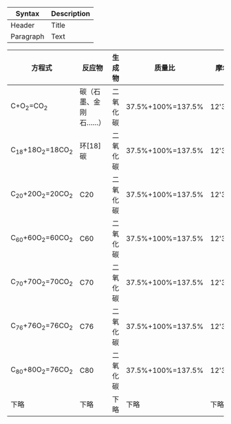 | Syntax      | Description |
| ----------- | ----------- |
| Header      | Title       |
| Paragraph   | Text        |


| 方程式 | 反应物 | 生成物 | 质量比 | 摩尔比 |  
| --- | --- | --- | --- | --- |  
| C+O<sub>2</sub>=CO<sub>2</sub> | 碳（石墨、金刚石……） | 二氧化碳 | 37.5%+100%=137.5% | 12'32'44 |  
| C<sub>18</sub>+18O<sub>2</sub>=18CO<sub>2</sub> | 环[18]碳 | 二氧化碳 | 37.5%+100%=137.5% | 12'32'44 |  
| C<sub>20</sub>+20O<sub>2</sub>=20CO<sub>2</sub> | C20 | 二氧化碳 | 37.5%+100%=137.5% | 12'32'44 |  
| C<sub>60</sub>+60O<sub>2</sub>=60CO<sub>2</sub> | C60 | 二氧化碳 | 37.5%+100%=137.5% | 12'32'44 |  
| C<sub>70</sub>+70O<sub>2</sub>=70CO<sub>2</sub> | C70 | 二氧化碳 | 37.5%+100%=137.5% | 12'32'44 |  
| C<sub>76</sub>+76O<sub>2</sub>=76CO<sub>2</sub> | C76 | 二氧化碳 | 37.5%+100%=137.5% | 12'32'44 |  
| C<sub>80</sub>+80O<sub>2</sub>=76CO<sub>2</sub> | C80 | 二氧化碳 | 37.5%+100%=137.5% | 12'32'44 |  
| 下略 | 下略 | 下略 | 下略 | 下略 |  
